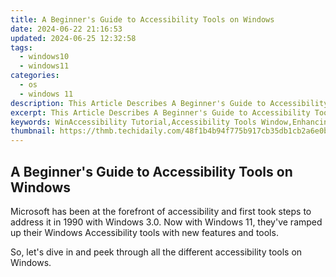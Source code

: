 ```yaml
---
title: A Beginner's Guide to Accessibility Tools on Windows
date: 2024-06-22 21:16:53
updated: 2024-06-25 12:32:58
tags:
  - windows10
  - windows11
categories:
  - os
  - windows 11
description: This Article Describes A Beginner's Guide to Accessibility Tools on Windows
excerpt: This Article Describes A Beginner's Guide to Accessibility Tools on Windows
keywords: WinAccessibility Tutorial,Accessibility Tools Window,Enhancing PC Access,Easy Access Software,Navigate Windows Aid,Guide to Access Tech,Keyboard Hacks for Windows
thumbnail: https://thmb.techidaily.com/48f1b4b94f775b917cb35db1cb2a6e0b4e7bb5a94596326658045bbf739cd9ff.jpg
---
```


## A Beginner's Guide to Accessibility Tools on Windows

 Microsoft has been at the forefront of accessibility and first took steps to address it in 1990 with Windows 3.0\. Now with Windows 11, they've ramped up their Windows Accessibility tools with new features and tools.

 So, let's dive in and peek through all the different accessibility tools on Windows.
